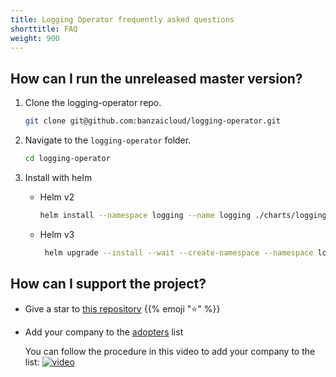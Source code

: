 ```yaml
---
title: Logging Operator frequently asked questions
shorttitle: FAQ
weight: 900
---
```




## How can I run the unreleased master version?

1. Clone the logging-operator repo.

    ```bash
    git clone git@github.com:banzaicloud/logging-operator.git
    ```

1. Navigate to the `logging-operator` folder.

    ```bash
    cd logging-operator
    ```

1. Install with helm

    - Helm v2

        ```bash
        helm install --namespace logging --name logging ./charts/logging-operator --set image.tag=master
        ```

    - Helm v3

        ```bash
         helm upgrade --install --wait --create-namespace --namespace logging logging ./charts/logging-operator --set createCustomResource=false --set image.tag=master
        ```

## How can I support the project?

- Give a star to [this repository](https://github.com/banzaicloud/logging-operator) {{% emoji ":star:" %}}
- Add your company to the [adopters](https://github.com/banzaicloud/logging-operator/blob/master/ADOPTERS.md) list

  You can follow the procedure in this video to add your company to the list:
  [![video](http://img.youtube.com/vi/2iaK8adpwfk/0.jpg)](http://www.youtube.com/watch?v=2iaK8adpwfk)
